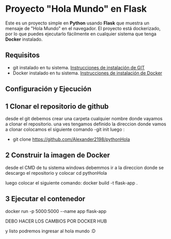 # Proyecto "Hola Mundo" en Flask

Este es un proyecto simple en **Python** usando **Flask** que muestra un mensaje de "Hola Mundo" en el navegador. El proyecto está dockerizado, por lo que puedes ejecutarlo fácilmente en cualquier sistema que tenga **Docker** instalado.

## Requisitos
- git instalado en tu sistema.  [Instrucciones de instalación de GIT](https://git-scm.com/downloads)
- Docker instalado en tu sistema. [Instrucciones de instalación de Docker](https://docs.docker.com/get-docker/)

##  Configuración y Ejecución 
## 1 Clonar el repositorio de github 
desde el git debemos crear una carpeta cualquier nombre donde vayamos a clonar el repositorio.
una ves tengamos definido la direccion donde vamos a clonar
colocamos el siguiente comando 
-git init
luego :
- git clone https://github.com/Alexander2198/pythonHola

## 2 Construir la imagen de Docker 
desde el CMD de tu sistema windows debemmos ir a la direccion donde se descargo el repositorio y colocar cd pythonHola

luego colocar el siguiente comando:
docker build -t flask-app .

## 3 Ejecutar el contenedor 
docker run -p 5000:5000 --name app flask-app

DEBO HACER LOS CAMBIOS POR DOCKER HUB 


y listo podremos ingresar al hola mundo :D

